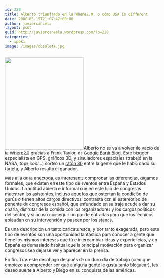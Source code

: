 ```yaml
---
id: 220
title: Alberto triunfando en la Where2.0, o cómo USA is different
date: 2008-05-15T21:07:47+00:00
author: javiercancela
layout: post
guid: http://javiercancela.wordpress.com/?p=220
categories:
  - ipoki
image: /images/obsolete.jpg
---
```

[<img class="alignright size-medium wp-image-221" src="http://localhost/wp-content/uploads/2008/05/alberto.jpg?w=257" alt="" width="257" height="300" srcset="http://localhost/wp-content/uploads/2008/05/alberto.jpg 800w, http://localhost/wp-content/uploads/2008/05/alberto-258x300.jpg 258w, http://localhost/wp-content/uploads/2008/05/alberto-768x895.jpg 768w" sizes="(max-width: 257px) 100vw, 257px" />](http://localhost/wp-content/uploads/2008/05/alberto.jpg)Alberto no se va a volver de vacío de la [Where2.0](http://blogs.ipoki.com/es/ "Presentación de Ipoki en la Where2.0 Conference") gracias a Frank Taylor, de [Google Earth Blog](http://www.gearthblog.com/blog/archives/2008/05/winner_of_google_earth_blog_spacena.html "Winner of Google Earth Blog SpaceNavigator Giveaway"). Este blogger especialista en GPS, gráficos 3D, y simuladores espaciales (trabajó en la NASA, tope _cool_&#8230;) sorteó un [ratón 3D](http://www.gearthblog.com/blog/archives/2008/04/space_navigator_for_notebooks_revie.html "Space Navigator for Notebooks Reviewed") entre la gente que le había dado su tarjeta, y Alberto resultó el ganador.

Más allá de la anéctoda, es interesante comprobar las diferencias, digamos formales, que existen en este tipo de eventos entre España y Estados Unidos. La actitud abierta e informal que en este tipo de congresos muestran los asistentes, incluso aquellos que ostentan la condición de gurús o tienen altos cargos directivos, contrasta con el estereotipo de ponente de congresos español, que enfundado en su traje acude a dar su charla, disfrutar de la comida con los organizadores y los cargos políticos del sector, y si acaso conseguir un par de entradas para que los técnicos aplaudan en su intervención y paseen por los stands.

Es una descripción un tanto caricaturesca, y por tanto exagerada, pero este tipo de eventos son una oportunidad fantástica para conocer a gente que tiene los mismos intereses que tú e intercambiar ideas y experiencias, y en España es demasiado habitual que la principal motivación para organizar congresos sea dejarse ver y aparecer en la prensa.

En fin. Tras este desahogo después de un duro día de trabajo (creo que empiezo a comprender por qué a alguna gente le gusta tanto bloguear), les deseo suerte a Alberto y Diego en su conquista de las américas.